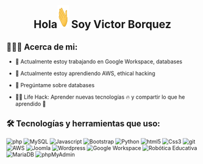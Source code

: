<h1 align="center">Hola<img src="https://raw.githubusercontent.com/ABSphreak/ABSphreak/master/gifs/Hi.gif" width="30px" height="60px"> Soy Victor Borquez</h1>

<!--
**VictorBorquez-VBH/VictorBorquez-VBH** is a ✨ _special_ ✨ repository because its `README.md` (this file) appears on your GitHub profile.

Here are some ideas to get you started:

<div align="center">
  <img src ="./banner.png" />
  
</div>

-->

## 👨🏻‍💻 Acerca de mi:

- 🔭 Actualmente estoy trabajando en Google Workspace, databases
  
- 🌱 Actualmente estoy aprendiendo AWS, ethical hacking
  
- 💬 Pregúntame sobre databases
  
- 👨‍💻 Life Hack: Aprender nuevas tecnologías 🔥 y compartir lo que he aprendido 🎉

## 🛠️ Tecnologías y herramientas que uso:
<p>
<img alt="php" src="https://img.shields.io/badge/php-%23777BB4?style=for-the-badge&logo=php&logoColor=white&color=%23777BB4" height="25px"/>
<img alt="MySQL" src="https://img.shields.io/badge/MySQL-%234479A1?style=for-the-badge&logo=mysql&logoColor=white&color=%234479A1" height="25px"/>
<img alt="Javascript" src="https://img.shields.io/badge/JavaScript-323330?style=for-the-badge&logo=javascript&logoColor=F7DF1E"  height="25px"/>
<img alt="Bootstrap" src="https://img.shields.io/badge/Bootstrap-563D7C?style=for-the-badge&logo=bootstrap&logoColor=white" height="25px"/>
<img alt="Python" src="https://img.shields.io/badge/Python-14354C?style=for-the-badge&logo=python&logoColor=white" height="25px"/>
<img alt="html5" src="https://img.shields.io/badge/HTML5-E34F26?style=for-the-badge&logo=html5&logoColor=white" height="25px"/>
<img alt="Css3" src="https://img.shields.io/badge/CSS3-1572B6?style=for-the-badge&logo=css3&logoColor=white" height="25px"/>
<img alt="git" src="https://img.shields.io/badge/-Git-F05032?style=for-the-badge&logo=git&logoColor=white" height="25px"/>
<img alt="AWS" src="https://img.shields.io/badge/AWS-black?style=for-the-badge" height="25px"/>
<img alt="Joomla" src="https://img.shields.io/badge/Joomla-%235091CD?style=for-the-badge&logo=joomla&color=%23F4B942" height="25px"/>
<img alt="Wordpress" src="https://img.shields.io/badge/Wordpress-white?style=for-the-badge&logo=wordpress&color=%2321759B" height="25px"/>
<img alt="Google Workspace" src="https://img.shields.io/badge/Google%20Workspace-white?style=for-the-badge&logo=google&color=%23F9AB00" height="25px"/>
<img alt="Robótica Educativa" src="https://img.shields.io/badge/Robotica%20Educativa-white?style=for-the-badge&color=%231E8E3E" height="25px"/>
<img alt="MariaDB" src="https://img.shields.io/badge/Mariadb-%23003545?style=for-the-badge&logo=mariadb&logoColor=%23003545&color=%23ECD53F" height="25px"/>
<img alt="phpMyAdmin" src="https://img.shields.io/badge/phpMyAdmin-%236C78AF?style=for-the-badge&logo=phpmyadmin&logoColor=%23003545&color=%236C78AF" height="25px"/>
</p>


